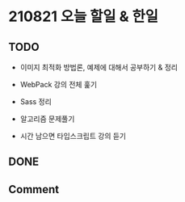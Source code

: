 # 210821 오늘 할일 & 한일

## TODO

- 이미지 최적화 방법론, 예제에 대해서 공부하기 & 정리

- WebPack 강의 전체 훑기

- Sass 정리

- 알고리즘 문제풀기

- 시간 남으면 타입스크립트 강의 듣기

## DONE

## Comment